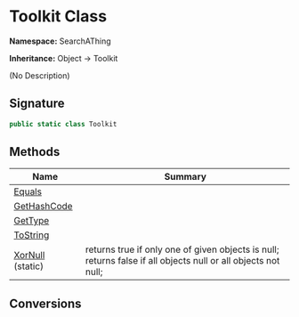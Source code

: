 # Toolkit Class
**Namespace:** SearchAThing

**Inheritance:** Object → Toolkit

(No Description)

## Signature
```csharp
public static class Toolkit
```
## Methods
|**Name**|**Summary**|
|---|---|
|[Equals](Toolkit/Equals.md)||
|[GetHashCode](Toolkit/GetHashCode.md)||
|[GetType](Toolkit/GetType.md)||
|[ToString](Toolkit/ToString.md)||
|[XorNull](Toolkit/XorNull.md) (static)|returns true if only one of given objects is null;<br/>            returns false if all objects null or all objects not null;|
## Conversions
